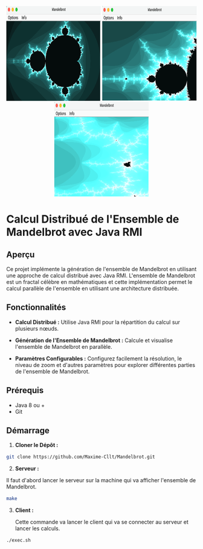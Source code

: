 <p align="center">
  <img width="250px" height="250px" src="https://github.com/Maxime-Cllt/Mandelbrot/blob/main/documentation/image/F1.png" alt="Mandelbrot" />
  <img width="250px" height="250px" src="https://github.com/Maxime-Cllt/Mandelbrot/blob/main/documentation/image/F2.png" alt="Mandelbrot" />
  <img width="250px" height="250px" src="https://github.com/Maxime-Cllt/Mandelbrot/blob/main/documentation/image/F3.png" alt="Mandelbrot" />
</p>


# Calcul Distribué de l'Ensemble de Mandelbrot avec Java RMI

## Aperçu

Ce projet implémente la génération de l'ensemble de Mandelbrot en utilisant
une approche de calcul distribué avec Java RMI. L'ensemble de Mandelbrot est un
fractal célèbre en mathématiques et cette implémentation permet le calcul parallèle de l'ensemble en utilisant une
architecture distribuée.

## Fonctionnalités

- **Calcul Distribué :** Utilise Java RMI pour la répartition du calcul sur plusieurs nœuds.

- **Génération de l'Ensemble de Mandelbrot :** Calcule et visualise l'ensemble de Mandelbrot en parallèle.

- **Paramètres Configurables :** Configurez facilement la résolution, le niveau de zoom et d'autres paramètres pour
  explorer différentes parties de l'ensemble de Mandelbrot.

## Prérequis

- Java 8 ou +
- Git

## Démarrage

1. **Cloner le Dépôt :**

```bash
git clone https://github.com/Maxime-Cllt/Mandelbrot.git
```

2. **Serveur :**

Il faut d'abord lancer le serveur sur la machine qui va afficher l'ensemble de Mandelbrot.

 ```bash
make
```

3. **Client :**

   Cette commande va lancer le client qui va se connecter au serveur et lancer les calculs.

```bash
./exec.sh
```

